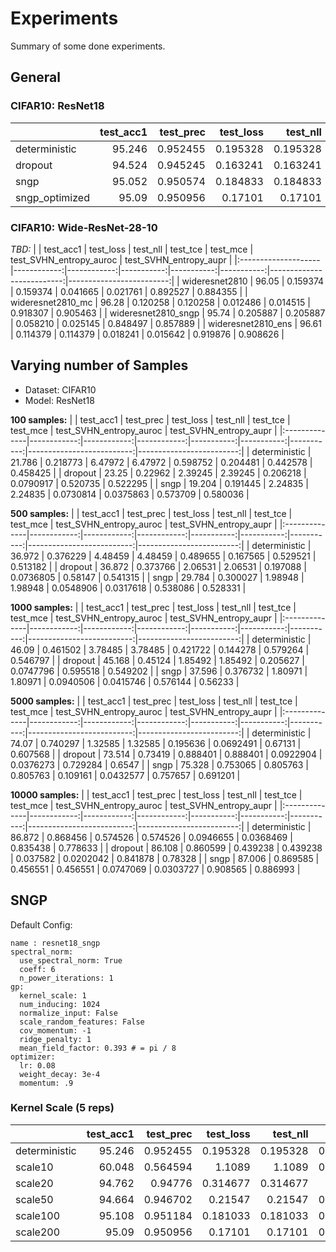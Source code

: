 # Experiments
Summary of some done experiments.

## General

### CIFAR10: ResNet18
|                |   test_acc1 |   test_prec |   test_loss |   test_nll |   test_tce |   test_mce |   test_SVHN_entropy_auroc |   test_SVHN_entropy_aupr |
|:---------------|------------:|------------:|------------:|-----------:|-----------:|-----------:|--------------------------:|-------------------------:|
| deterministic  |      95.246 |    0.952455 |    0.195328 |   0.195328 |  0.0466204 |  0.0219369 |                  0.948836 |                 0.937981 |
| dropout        |      94.524 |    0.945245 |    0.163241 |   0.163241 |  0.012984  |  0.0135304 |                  0.937801 |                 0.913964 |
| sngp           |      95.052 |    0.950574 |    0.184833 |   0.184833 |  0.0221541 |  0.0174754 |                  0.944551 |                 0.939294 |
| sngp_optimized |      95.09  |    0.950956 |    0.17101  |   0.17101  |  0.0291983 |  0.018145  |                  0.954457 |                 0.949831 |

### CIFAR10: Wide-ResNet-28-10
*TBD:*
|                     |   test_acc1 |   test_loss |   test_nll |   test_tce |   test_mce |   test_SVHN_entropy_auroc |   test_SVHN_entropy_aupr |
|:--------------------|------------:|------------:|-----------:|-----------:|-----------:|--------------------------:|-------------------------:|
| wideresnet2810      |      96.05  |    0.159374 |   0.159374 |  0.041665  |  0.021761  |                  0.892527 |                 0.884355 |
| wideresnet2810_mc   |      96.28  |    0.120258 |   0.120258 |  0.012486  |  0.014515  |                  0.918307 |                 0.905463 |
| wideresnet2810_sngp |      95.74  |    0.205887 |   0.205887 |  0.058210  |  0.025145	 |                  0.848497 |                 0.857889 |
| wideresnet2810_ens  |      96.61  |    0.114379 |   0.114379 |  0.018241  |  0.015642  |                  0.919876 |                 0.908626 |

## Varying number of Samples
- Dataset: CIFAR10
- Model: ResNet18

**100 samples:**
|               |   test_acc1 |   test_prec |   test_loss |   test_nll |   test_tce |   test_mce |   test_SVHN_entropy_auroc |   test_SVHN_entropy_aupr |
|:--------------|------------:|------------:|------------:|-----------:|-----------:|-----------:|--------------------------:|-------------------------:|
| deterministic |      21.786 |    0.218773 |     6.47972 |    6.47972 |  0.598752  |  0.204481  |                  0.442578 |                 0.458425 |
| dropout       |      23.25  |    0.22962  |     2.39245 |    2.39245 |  0.206218  |  0.0790917 |                  0.520735 |                 0.522295 |
| sngp          |      19.204 |    0.191445 |     2.24835 |    2.24835 |  0.0730814 |  0.0375863 |                  0.573709 |                 0.580036 |

**500 samples:**
|               |   test_acc1 |   test_prec |   test_loss |   test_nll |   test_tce |   test_mce |   test_SVHN_entropy_auroc |   test_SVHN_entropy_aupr |
|:--------------|------------:|------------:|------------:|-----------:|-----------:|-----------:|--------------------------:|-------------------------:|
| deterministic |      36.972 |    0.376229 |     4.48459 |    4.48459 |  0.489655  |  0.167565  |                  0.529521 |                 0.513182 |
| dropout       |      36.872 |    0.373766 |     2.06531 |    2.06531 |  0.197088  |  0.0736805 |                  0.58147  |                 0.541315 |
| sngp          |      29.784 |    0.300027 |     1.98948 |    1.98948 |  0.0548906 |  0.0317618 |                  0.538086 |                 0.528331 |


**1000 samples:**
|               |   test_acc1 |   test_prec |   test_loss |   test_nll |   test_tce |   test_mce |   test_SVHN_entropy_auroc |   test_SVHN_entropy_aupr |
|:--------------|------------:|------------:|------------:|-----------:|-----------:|-----------:|--------------------------:|-------------------------:|
| deterministic |      46.09  |    0.461502 |     3.78485 |    3.78485 |  0.421722  |  0.144278  |                  0.579264 |                 0.546797 |
| dropout       |      45.168 |    0.45124  |     1.85492 |    1.85492 |  0.205627  |  0.0747796 |                  0.595518 |                 0.549202 |
| sngp          |      37.596 |    0.376732 |     1.80971 |    1.80971 |  0.0940506 |  0.0415746 |                  0.576144 |                 0.56233  |

**5000 samples:**
|               |   test_acc1 |   test_prec |   test_loss |   test_nll |   test_tce |   test_mce |   test_SVHN_entropy_auroc |   test_SVHN_entropy_aupr |
|:--------------|------------:|------------:|------------:|-----------:|-----------:|-----------:|--------------------------:|-------------------------:|
| deterministic |      74.07  |    0.740297 |    1.32585  |   1.32585  |  0.195636  |  0.0692491 |                  0.67131  |                 0.607568 |
| dropout       |      73.514 |    0.73419  |    0.888401 |   0.888401 |  0.0922904 |  0.0376273 |                  0.729284 |                 0.6547   |
| sngp          |      75.328 |    0.753065 |    0.805763 |   0.805763 |  0.109161  |  0.0432577 |                  0.757657 |                 0.691201 |

**10000 samples:**
|               |   test_acc1 |   test_prec |   test_loss |   test_nll |   test_tce |   test_mce |   test_SVHN_entropy_auroc |   test_SVHN_entropy_aupr |
|:--------------|------------:|------------:|------------:|-----------:|-----------:|-----------:|--------------------------:|-------------------------:|
| deterministic |      86.872 |    0.868456 |    0.574526 |   0.574526 |  0.0946655 |  0.0368469 |                  0.835438 |                 0.778633 |
| dropout       |      86.108 |    0.860599 |    0.439238 |   0.439238 |  0.037582  |  0.0202042 |                  0.841878 |                 0.78328  |
| sngp          |      87.006 |    0.869585 |    0.456551 |   0.456551 |  0.0747069 |  0.0303727 |                  0.908565 |                 0.886993 |

## SNGP
Default Config:
```
name : resnet18_sngp
spectral_norm:
  use_spectral_norm: True
  coeff: 6
  n_power_iterations: 1
gp:
  kernel_scale: 1
  num_inducing: 1024
  normalize_input: False
  scale_random_features: False
  cov_momentum: -1
  ridge_penalty: 1
  mean_field_factor: 0.393 # = pi / 8
optimizer:
  lr: 0.08
  weight_decay: 3e-4
  momentum: .9
```

### Kernel Scale (5 reps)
|               |   test_acc1 |   test_prec |   test_loss |   test_nll |   test_tce |   test_mce |   test_SVHN_entropy_auroc |   test_SVHN_entropy_aupr |
|:--------------|------------:|------------:|------------:|-----------:|-----------:|-----------:|--------------------------:|-------------------------:|
| deterministic |      95.246 |    0.952455 |    0.195328 |   0.195328 |  0.0466204 |  0.0219369 |                  0.948836 |                 0.937981 |
| scale10       |      60.048 |    0.564594 |    1.1089   |   1.1089   |  0.0626145 |  0.0221859 |                  0.663306 |                 0.628446 |
| scale20       |      94.762 |    0.94776  |    0.314677 |   0.314677 |  0.15587   |  0.0519391 |                  0.88018  |                 0.839979 |
| scale50       |      94.664 |    0.946702 |    0.21547  |   0.21547  |  0.0515909 |  0.0227014 |                  0.942961 |                 0.932117 |
| scale100      |      95.108 |    0.951184 |    0.181033 |   0.181033 |  0.0197899 |  0.0165821 |                  0.95119  |                 0.950047 |
| scale200      |      95.09  |    0.950956 |    0.17101  |   0.17101  |  0.0291983 |  0.018145  |                  0.954457 |                 0.949831 |
